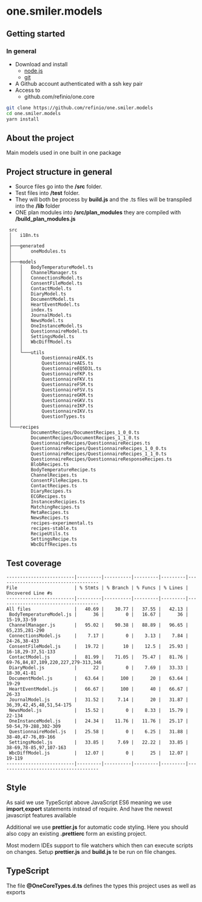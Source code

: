 # one.smiler.models

## Getting started

### In general

-   Download and install
    -   [node.js](https://nodejs.org/en/download/current/)
    -   [git](https://git-scm.com/downloads)
-   A Github account authenticated with a ssh key pair
-   Access to
    -   github.com/refinio/one.core

```bash
git clone https://github.com/refinio/one.smiler.models
cd one.smiler.models
yarn install
```

## About the project

Main models used in one built in one package

## Project structure in general

-   Source files go into the **/src** folder.
-   Test files into **/test** folder.
-   They will both be process by **build.js** and the .ts files will be transpiled into the **/lib** folder
-   ONE plan modules into **/src/plan_modules** they are compiled with **/build_plan_modules.js**

```
 src
 │   i18n.ts
 │
 ├───generated
 │       oneModules.ts
 │
 ├───models
 │   │   BodyTemperatureModel.ts
 │   │   ChannelManager.ts
 │   │   ConnectionsModel.ts
 │   │   ConsentFileModel.ts
 │   │   ContactModel.ts
 │   │   DiaryModel.ts
 │   │   DocumentModel.ts
 │   │   HeartEventModel.ts
 │   │   index.ts
 │   │   JournalModel.ts
 │   │   NewsModel.ts
 │   │   OneInstanceModel.ts
 │   │   QuestionnaireModel.ts
 │   │   SettingsModel.ts
 │   │   WbcDiffModel.ts
 │   │
 │   └───utils
 │           QuestionnaireAEK.ts
 │           QuestionnaireAES.ts
 │           QuestionnaireEQ5D3L.ts
 │           QuestionnaireFKP.ts
 │           QuestionnaireFKV.ts
 │           QuestionnaireFSM.ts
 │           QuestionnaireFSV.ts
 │           QuestionnaireGKM.ts
 │           QuestionnaireGKV.ts
 │           QuestionnaireIKP.ts
 │           QuestionnaireIKV.ts
 │           QuestionTypes.ts
 │
 └───recipes
         DocumentRecipes/DocumentRecipes_1_0_0.ts
         DocumentRecipes/DocumentRecipes_1_1_0.ts
         QuestionnaireRecipes/QuestionnaireRecipes.ts
         QuestionnaireRecipes/QuestionnaireRecipes_1_0_0.ts
         QuestionnaireRecipes/QuestionnaireRecipes_1_1_0.ts
         QuestionnaireRecipes/QuestionnaireResponseRecipes.ts
         BlobRecipes.ts
         BodyTemperatureRecipe.ts
         ChannelRecipes.ts
         ConsentFileRecipes.ts
         ContactRecipes.ts
         DiaryRecipes.ts
         ECGRecipes.ts
         InstancesRecipies.ts
         MatchingRecipes.ts
         MetaRecipes.ts
         NewsRecipes.ts
         recipes-experimental.ts
         recipes-stable.ts
         RecipeUtils.ts
         SettingsRecipe.ts
         WbcDiffRecipes.ts
```

## Test coverage

```
-------------------------|---------|----------|---------|---------|-------------------------------------
File                     | % Stmts | % Branch | % Funcs | % Lines | Uncovered Line #s
-------------------------|---------|----------|---------|---------|-------------------------------------
All files                |   40.69 |    30.77 |   37.55 |   42.13 |
 BodyTemperatureModel.js |      36 |        0 |   16.67 |      36 | 15-19,33-59
 ChannelManager.js       |   95.02 |    90.38 |   88.89 |   96.65 | 65,235,281-290
 ConnectionsModel.js     |    7.17 |        0 |    3.13 |    7.84 | 24-26,38-433
 ConsentFileModel.js     |   19.72 |       10 |    12.5 |   25.93 | 16-18,29-37,51-133
 ContactModel.js         |   81.99 |    71.05 |   75.47 |   81.76 | 69-76,84,87,109,220,227,279-313,346
 DiaryModel.js           |      22 |        0 |    7.69 |   33.33 | 18-30,41-81
 DocumentModel.js        |   63.64 |      100 |      20 |   63.64 | 19-29
 HeartEventModel.js      |   66.67 |      100 |      40 |   66.67 | 26-33
 JournalModel.js         |   31.52 |     7.14 |      20 |   31.87 | 36,39,42,45,48,51,54-175
 NewsModel.js            |   15.52 |        0 |    8.33 |   15.79 | 22-134
 OneInstanceModel.js     |   24.34 |    11.76 |   11.76 |   25.17 | 50-54,79-288,302-309
 QuestionnaireModel.js   |   25.58 |        0 |    6.25 |   31.88 | 38-40,47-76,89-166
 SettingsModel.js        |   33.85 |     7.69 |   22.22 |   33.85 | 38-69,78-85,97,107-163
 WbcDiffModel.js         |   12.07 |        0 |      25 |   12.07 | 19-119
-------------------------|---------|----------|---------|---------|-------------------------------------
```

## Style

As said we use TypeScript above JavaScript ES6 meaning we use **import**,**export** statements
instead of require. And have the newest javascript features available

Additional we use **prettier.js** for automatic code styling. Here you should also copy an existing
**.prettierc** form an existing project.

Most modern IDEs support to file watchers which then can execute scripts on changes.
Setup **prettier.js** and **build.js** te be run on file changes.

## TypeScript

The file **@OneCoreTypes.d.ts** defines the types this project uses as well as exports
